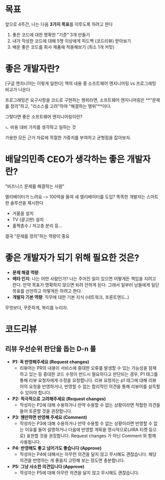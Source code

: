 # 목표
앞으로 4주간, 나는 다음 **3가지 목표**를 이루도록 하려고 한다
1. 좋은 코드에 대한 명확한 "기준" 3개 만들기
2. 내가 작성한 코드에 대해 5명 이상에게 피드백 (코드리뷰) 받아보기
3. 배운 좋은 코드를 회사 제품에 적용해보기 (최소 1개 커밋)

# 좋은 개발자란?
[구글 엔지니어는 이렇게 일한다] 책의 내용 중 소프트웨어 엔지니어링 vs 프로그래밍 비교가 나온다

프로그래밍은 요구사항을 코드로 구현하는 행위라면, 소프트웨어 엔지니어링은 **"문제를 정의"하고, "리소스를 고려"하여 "해결하는 행위"**이다.

그렇다면 좋은 소프트웨어 엔지니어링이란?

ㄴ 비용 대비 가치를 생각하고 일하는 것

가용한 모든 근거 자료에 적절한 가중치를 부여하고 균형점을 잡아보자.

# 배달의민족 CEO가 생각하는 좋은 개발자란?
"비즈니스 문제를 해결하는 사람"

엘리베이터가 느려요 -> 100억을 들여 새 엘리베이터를 도입? 똑똑한 개발자는 스마트한 솔루션을 제시한다

- 거울을 설치
- TV (광고판) 설치
- 홀짝층수 / 저고층 분리
등...

결국 "문제를 정의"하는 역량이 중요

# 좋은 개발자가 되기 위해 필요한 것은?
- **문제 해결 역량**:
- **메타 인지**: 나는 어떤 사람인가? 나는 주어진 일이 있으면 어떻게든 책임을 지려고 한다. 만약 목표가 명확하지 않으면 되려 안하게 된다. 그래서 일부러 남들에게 일단 목표를 선언하고 어떻게든 하려고 한다.
- **개발자 기본 역량**: 직무에 대한 기본 지식 (네트워크, 프론트엔드..)

무엇보다, 꾸준하게, 복리를 누리자.

# 코드리뷰
## 리뷰 우선순위 판단을 돕는 D-n 룰
- **P1: 꼭 반영해주세요 (Request changes)**
    - 리뷰어는 PR의 내용이 서비스에 중대한 오류를 발생할 수 있는 가능성을 잠재하고 있는 등 중대한 코드 수정이 반드시 필요하다고 판단되는 경우, P1 태그를 통해 리뷰 요청자에게 수정을 요청합니다. 리뷰 요청자는 p1 태그에 대해 리뷰어의 요청을 반영하거나, 반영할 수 없는 합리적인 의견을 통해 리뷰어를 설득할 수 있어야 합니다.
- **P2: 적극적으로 고려해주세요 (Request changes)**
    - 작성자는 P2에 대해 수용하거나 만약 수용할 수 없는 상황이라면 적합한 의견을 들어 토론할 것을 권장합니다.
- **P3: 웬만하면 반영해 주세요 (Comment)**
    - 작성자는 P3에 대해 수용하거나 만약 수용할 수 없는 상황이라면 반영할 수 없는 이유를 들어 설명하거나 다음에 반영할 계획을 명시적으로(JIRA 티켓 등으로) 표현할 것을 권장합니다. Request changes 가 아닌 Comment 와 함께 사용됩니다.
- **P4: 반영해도 좋고 넘어가도 좋습니다 (Approve)**
    - 작성자는 P4에 대해서는 아무런 의견을 달지 않고 무시해도 괜찮습니다. 해당 의견을 반영하는 게 좋을지 고민해 보는 정도면 충분합니다.
- **P5: 그냥 사소한 의견입니다 (Approve)**
    - 작성자는 P5에 대해 아무런 의견을 달지 않고 무시해도 괜찮습니다.
